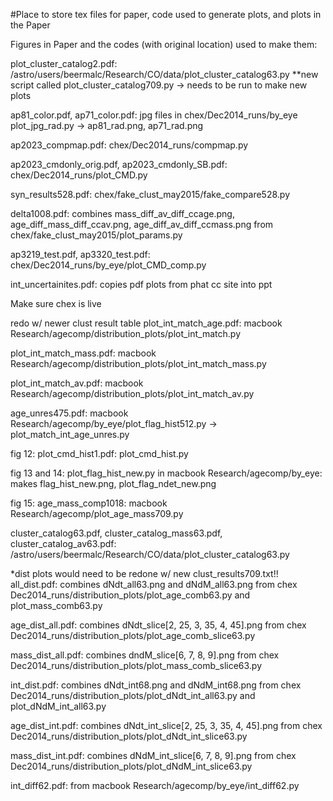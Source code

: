 #Place to store tex files for paper, code used to generate plots, and plots in the Paper

Figures in Paper and the codes (with original location) used to make them:


plot_cluster_catalog2.pdf:  /astro/users/beermalc/Research/CO/data/plot_cluster_catalog63.py
**new script called plot_cluster_catalog709.py -> needs to be run to make new plots

ap81_color.pdf, ap71_color.pdf:  jpg files in chex/Dec2014_runs/by_eye
plot_jpg_rad.py -> ap81_rad.png, ap71_rad.png

ap2023_compmap.pdf:  chex/Dec2014_runs/compmap.py

ap2023_cmdonly_orig.pdf, ap2023_cmdonly_SB.pdf:  chex/Dec2014_runs/plot_CMD.py

syn_results528.pdf:  chex/fake_clust_may2015/fake_compare528.py

delta1008.pdf:  combines mass_diff_av_diff_ccage.png, age_diff_mass_diff_ccav.png, age_diff_av_diff_ccmass.png from chex/fake_clust_may2015/plot_params.py

ap3219_test.pdf, ap3320_test.pdf:  chex/Dec2014_runs/by_eye/plot_CMD_comp.py

int_uncertainites.pdf:  copies pdf plots from phat cc site into ppt

Make sure chex is live

redo w/ newer clust result table
plot_int_match_age.pdf:  macbook Research/agecomp/distribution_plots/plot_int_match.py

plot_int_match_mass.pdf:  macbook Research/agecomp/distribution_plots/plot_int_match_mass.py

plot_int_match_av.pdf:  macbook Research/agecomp/distribution_plots/plot_int_match_av.py

age_unres475.pdf:  macbook Research/agecomp/by_eye/plot_flag_hist512.py
-> plot_match_int_age_unres.py 

fig 12:  plot_cmd_hist1.pdf:  plot_cmd_hist.py

fig 13 and 14:  plot_flag_hist_new.py in macbook Research/agecomp/by_eye:  makes flag_hist_new.png, plot_flag_ndet_new.png

fig 15:  age_mass_comp1018:  macbook Research/agecomp/plot_age_mass709.py

cluster_catalog63.pdf, cluster_catalog_mass63.pdf, cluster_catalog_av63.pdf:    /astro/users/beermalc/Research/CO/data/plot_cluster_catalog63.py

*dist plots would need to be redone w/ new clust_results709.txt!!
all_dist.pdf:  combines dNdt_all63.png and dNdM_all63.png from chex Dec2014_runs/distribution_plots/plot_age_comb63.py and plot_mass_comb63.py

age_dist_all.pdf:  combines dNdt_slice[2, 25, 3, 35, 4, 45].png from chex Dec2014_runs/distribution_plots/plot_age_comb_slice63.py

mass_dist_all.pdf:  combines dndM_slice[6, 7, 8, 9].png from chex Dec2014_runs/distribution_plots/plot_mass_comb_slice63.py

int_dist.pdf:  combines dNdt_int68.png and dNdM_int68.png from chex Dec2014_runs/distribution_plots/plot_dNdt_int_all63.py and plot_dNdM_int_all63.py

age_dist_int.pdf:  combines dNdt_int_slice[2, 25, 3, 35, 4, 45].png from chex Dec2014_runs/distribution_plots/plot_dNdt_int_slice63.py

mass_dist_int.pdf:  combines dNdM_int_slice[6, 7, 8, 9].png from chex Dec2014_runs/distribution_plots/plot_dNdM_int_slice63.py

int_diff62.pdf:  from macbook Research/agecomp/by_eye/int_diff62.py
